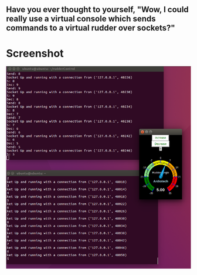 ## Have you ever thought to yourself, "Wow, I could really use a virtual console which sends commands to a virtual rudder over sockets?" 

# Screenshot
![Screenshot of Program](https://raw.githubusercontent.com/hoppersroppers/rudderControl/master/screenshot.png)


